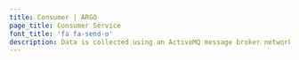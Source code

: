 ```yaml
---
title: Consumer | ARGO
page_title: Consumer Service
font_title: 'fa fa-send-o'
description: Data is collected using an ActiveMQ message broker network. The message consumer connects to one of the brokers in the network and subscribes to defined topics.  The consumer has # configuration files that define which messages and what data is logged in the log files.
---
```




